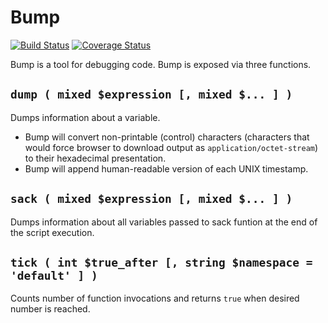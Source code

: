 # Bump

[![Build Status](https://travis-ci.org/gajus/bump.png?branch=master)](https://travis-ci.org/gajus/bump)
[![Coverage Status](https://coveralls.io/repos/gajus/bump/badge.png)](https://coveralls.io/r/gajus/bump)

Bump is a tool for debugging code. Bump is exposed via three functions.

## `dump ( mixed $expression [, mixed $... ] )`

Dumps information about a variable.

* Bump will convert non-printable (control) characters (characters that would force browser to download output as `application/octet-stream`) to their hexadecimal presentation.
* Bump will append human-readable version of each UNIX timestamp.

## `sack ( mixed $expression [, mixed $... ] )`

Dumps information about all variables passed to sack funtion at the end of the script execution.

## `tick ( int $true_after [, string $namespace = 'default' ] )`

Counts number of function invocations and returns `true` when desired number is reached.